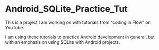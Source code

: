 # Android_SQLite_Practice_Tut
This is a project I am working on with tutorials from "coding in Flow" on YouTube.

I am using these tutorials to practice Android development in general, but with an emphasis on using SQLite with Android projects.
